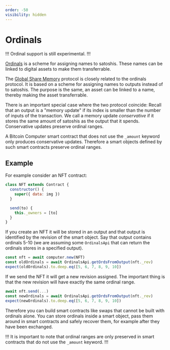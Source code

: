 ```yaml
---
order: -50
visibility: hidden
---
```


# Ordinals

!!!
Ordinal support is still experimental.
!!!

[Ordinals](https://github.com/casey/ord/blob/master/bip.mediawiki) is a scheme for assigning names to satoshis. These names can be linked to digital assets to make them transferrable.

The [Global Share Memory](/protocol.md#the-global-shared-memory) protocol is closely related to the ordinals protocol. It is based on a scheme for assigning names to outputs instead of to satoshis. The purpose is the same, an asset can be linked to a name, thereby making the asset transferrable.

There is an important special case where the two protocol coincide: Recall that an output is a "memory update" if its index is smaller than the number of inputs of the transaction. We call a memory update *conservative* if it stores the same amount of satoshis as the output that it spends. Conservative updates preserve ordinal ranges.

A Bitcoin Computer smart contract that does not use the ``_amount`` keyword only produces conservative updates. Therefore a smart objects defined by such smart contracts preserve ordinal ranges.

## Example

For example consider an NFT contract:

```js
class NFT extends Contract {
  constructor() {
    super({ data: img })
  }

  send(to) {
    this._owners = [to]
  }
}
```

If you create an NFT it will be stored in an output and that output is identified by the revision of the smart object. Say that output contains ordinals 5-10 (we are assuming some ``OrdinalsApi`` that can return the ordinals stores in a specified output).

```js
const nft = await computer.new(NFT)
const oldOrdinals = await OrdinalsApi.getOrdsFromOutput(nft._rev)
expect(oldOrdinals).to.deep.eq([5, 6, 7, 8, 9, 10])
```

If we send the NFT it will get a new revision assigned. The important thing is that the new revision will have exactly the same ordinal range.

```js
await nft.send(...)
const newOrdinals = await OrdinalsApi.getOrdsFromOutput(nft._rev)
expect(newOrdinals).to.deep.eq([5, 6, 7, 8, 9, 10])
```

Therefore you can build smart contracts like swaps that cannot be built with ordinals alone. You can store ordinals inside a smart object, pass them around in smart contracts and safely recover them, for example after they have been exchanged.


!!!
It is important to note that ordinal ranges are only preserved in smart contracts that do not use the ``_amount`` keyword.
!!!
